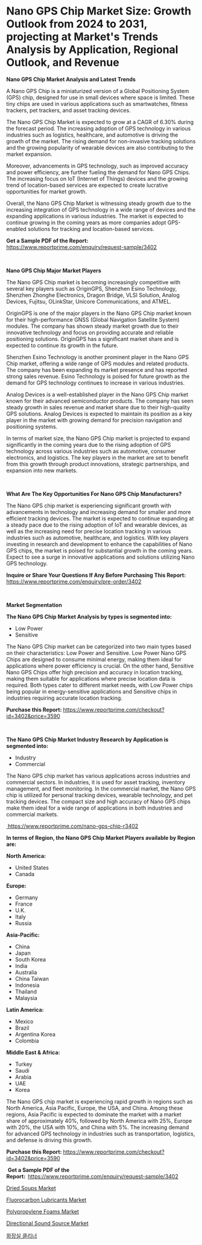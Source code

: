 <p><h1>Nano GPS Chip Market Size: Growth Outlook from 2024 to 2031, projecting at Market's Trends Analysis by Application, Regional Outlook, and Revenue</h1></p><p><strong>Nano GPS Chip Market Analysis and Latest Trends</strong></p>
<p><p>A Nano GPS Chip is a miniaturized version of a Global Positioning System (GPS) chip, designed for use in small devices where space is limited. These tiny chips are used in various applications such as smartwatches, fitness trackers, pet trackers, and asset tracking devices.</p><p>The Nano GPS Chip Market is expected to grow at a CAGR of 6.30% during the forecast period. The increasing adoption of GPS technology in various industries such as logistics, healthcare, and automotive is driving the growth of the market. The rising demand for non-invasive tracking solutions and the growing popularity of wearable devices are also contributing to the market expansion.</p><p>Moreover, advancements in GPS technology, such as improved accuracy and power efficiency, are further fueling the demand for Nano GPS Chips. The increasing focus on IoT (Internet of Things) devices and the growing trend of location-based services are expected to create lucrative opportunities for market growth.</p><p>Overall, the Nano GPS Chip Market is witnessing steady growth due to the increasing integration of GPS technology in a wide range of devices and the expanding applications in various industries. The market is expected to continue growing in the coming years as more companies adopt GPS-enabled solutions for tracking and location-based services.</p></p>
<p><strong>Get a Sample PDF of the Report:&nbsp;</strong> <a href="https://www.reportprime.com/enquiry/request-sample/3402">https://www.reportprime.com/enquiry/request-sample/3402</a></p>
<p>&nbsp;</p>
<p><strong>Nano GPS Chip Major Market Players</strong></p>
<p><p>The Nano GPS Chip market is becoming increasingly competitive with several key players such as OriginGPS, Shenzhen Esino Technology, Shenzhen Zhonghe Electronics, Dragon Bridge, VLSI Solution, Analog Devices, Fujitsu, OLinkStar, Unicore Communications, and ATMEL. </p><p>OriginGPS is one of the major players in the Nano GPS Chip market known for their high-performance GNSS (Global Navigation Satellite System) modules. The company has shown steady market growth due to their innovative technology and focus on providing accurate and reliable positioning solutions. OriginGPS has a significant market share and is expected to continue its growth in the future.</p><p>Shenzhen Esino Technology is another prominent player in the Nano GPS Chip market, offering a wide range of GPS modules and related products. The company has been expanding its market presence and has reported strong sales revenue. Esino Technology is poised for future growth as the demand for GPS technology continues to increase in various industries.</p><p>Analog Devices is a well-established player in the Nano GPS Chip market known for their advanced semiconductor products. The company has seen steady growth in sales revenue and market share due to their high-quality GPS solutions. Analog Devices is expected to maintain its position as a key player in the market with growing demand for precision navigation and positioning systems.</p><p>In terms of market size, the Nano GPS Chip market is projected to expand significantly in the coming years due to the rising adoption of GPS technology across various industries such as automotive, consumer electronics, and logistics. The key players in the market are set to benefit from this growth through product innovations, strategic partnerships, and expansion into new markets.</p></p>
<p>&nbsp;</p>
<p><strong>What Are The Key Opportunities For Nano GPS Chip Manufacturers?</strong></p>
<p><p>The Nano GPS chip market is experiencing significant growth with advancements in technology and increasing demand for smaller and more efficient tracking devices. The market is expected to continue expanding at a steady pace due to the rising adoption of IoT and wearable devices, as well as the increasing need for precise location tracking in various industries such as automotive, healthcare, and logistics. With key players investing in research and development to enhance the capabilities of Nano GPS chips, the market is poised for substantial growth in the coming years. Expect to see a surge in innovative applications and solutions utilizing Nano GPS technology.</p></p>
<p><strong>Inquire or Share Your Questions If Any Before Purchasing This Report:</strong> <a href="https://www.reportprime.com/enquiry/pre-order/3402">https://www.reportprime.com/enquiry/pre-order/3402</a></p>
<p>&nbsp;</p>
<p><strong>Market Segmentation</strong></p>
<p><strong>The Nano GPS Chip Market Analysis by types is segmented into:</strong></p>
<p><ul><li>Low Power</li><li>Sensitive</li></ul></p>
<p><p>The Nano GPS Chip market can be categorized into two main types based on their characteristics: Low Power and Sensitive. Low Power Nano GPS Chips are designed to consume minimal energy, making them ideal for applications where power efficiency is crucial. On the other hand, Sensitive Nano GPS Chips offer high precision and accuracy in location tracking, making them suitable for applications where precise location data is required. Both types cater to different market needs, with Low Power chips being popular in energy-sensitive applications and Sensitive chips in industries requiring accurate location tracking.</p></p>
<p><strong>Purchase this Report:&nbsp;</strong><a href="https://www.reportprime.com/checkout?id=3402&price=3590">https://www.reportprime.com/checkout?id=3402&price=3590</a></p>
<p>&nbsp;</p>
<p><strong>The Nano GPS Chip Market Industry Research by Application is segmented into:</strong></p>
<p><ul><li>Industry</li><li>Commercial</li></ul></p>
<p><p>The Nano GPS chip market has various applications across industries and commercial sectors. In industries, it is used for asset tracking, inventory management, and fleet monitoring. In the commercial market, the Nano GPS chip is utilized for personal tracking devices, wearable technology, and pet tracking devices. The compact size and high accuracy of Nano GPS chips make them ideal for a wide range of applications in both industries and commercial markets.</p></p>
<p><a href="https://www.reportprime.com/nano-gps-chip-r3402">&nbsp;https://www.reportprime.com/nano-gps-chip-r3402</a></p>
<p><strong>In terms of Region, the Nano GPS Chip Market Players available by Region are:</strong></p>
<p>
    <p> <strong> North America: </strong>
        <ul>
            <li>United States</li>
            <li>Canada</li>
        </ul>
        </p> 
    <p> <strong> Europe: </strong>
        <ul>
            <li>Germany</li>
            <li>France</li>
            <li>U.K.</li>
            <li>Italy</li>
            <li>Russia</li>
        </ul>
        </p> 
    <p> <strong> Asia-Pacific: </strong>
        <ul>
            <li>China</li>
            <li>Japan</li>
            <li>South Korea</li>
            <li>India</li>
            <li>Australia</li>
            <li>China Taiwan</li>
            <li>Indonesia</li>
            <li>Thailand</li>
            <li>Malaysia</li>
        </ul>
        </p> 
    <p> <strong> Latin America: </strong>
        <ul>
            <li>Mexico</li>
            <li>Brazil</li>
            <li>Argentina Korea</li>
            <li>Colombia</li>
        </ul>
        </p> 
    <p> <strong> Middle East & Africa: </strong>
        <ul>
            <li>Turkey</li>
            <li>Saudi</li>
            <li>Arabia</li>
            <li>UAE</li>
            <li>Korea</li>
        </ul>
    </p>
    </p>
<p><p>The Nano GPS chip market is experiencing rapid growth in regions such as North America, Asia Pacific, Europe, the USA, and China. Among these regions, Asia Pacific is expected to dominate the market with a market share of approximately 40%, followed by North America with 25%, Europe with 20%, the USA with 10%, and China with 5%. The increasing demand for advanced GPS technology in industries such as transportation, logistics, and defense is driving this growth.</p></p>
<p><strong>Purchase this Report: </strong><a href="https://www.reportprime.com/checkout?id=3402&price=3590">https://www.reportprime.com/checkout?id=3402&price=3590</a></p>
<p>&nbsp;<strong>Get a Sample PDF of the Report:&nbsp;&nbsp;</strong><a href="https://www.reportprime.com/enquiry/request-sample/3402">https://www.reportprime.com/enquiry/request-sample/3402</a></p>
<p><strong></strong></p>
<p><p><a href="https://www.linkedin.com/pulse/dried-soups-industry-analysis-report-its-market-size-share-eujsf">Dried Soups Market</a></p><p><a href="https://medium.com/@garyshaw626/navigating-the-global-fluorocarbon-lubricants-market-landscape-trends-forecasts-and-impact-8f52a96180a2">Fluorocarbon Lubricants Market</a></p><p><a href="https://www.linkedin.com/pulse/polypropylene-foams-market-trends-focusing-insight-forecast-pteaf">Polypropylene Foams Market</a></p><p><a href="https://github.com/rahu1506/Market-Research-Report-List-5/blob/main/directional-sound-source-market.md">Directional Sound Source Market</a></p><p><a href="https://medium.com/@isabelbogisich2022/%EA%B8%80%EB%A1%9C%EB%B2%8C-%ED%99%94%EC%9E%A5%EC%8B%A4-%EC%B2%AD%EC%86%8C%EC%A0%9C-%EC%8B%9C%EC%9E%A5-%EB%B2%94%EC%9C%84%EC%99%80-2024%EB%85%84%EB%B6%80%ED%84%B0-2031%EB%85%84%EA%B9%8C%EC%A7%80-%EC%98%88%EC%83%81%EB%90%9C-%EB%B9%A0%EB%A5%B4%EA%B2%8C-%EC%84%B1%EC%9E%A5%ED%95%98%EB%8A%94-14-7-cagr%EC%9D%84-%EC%8B%AC%EC%B8%B5%EC%A0%81%EC%9C%BC%EB%A1%9C-%EB%B6%84%EC%84%9D%ED%95%A9%EB%8B%88%EB%8B%A4-72ec994ea3c5">화장실 클리너</a></p></p>